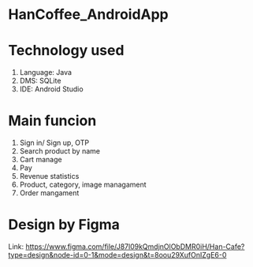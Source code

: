 # HanCoffee_AndroidApp
# Technology used
1. Language: Java
2. DMS: SQLite
3. IDE: Android Studio
# Main funcion
1. Sign in/ Sign up, OTP
2. Search product by name
3. Cart manage
4. Pay
5. Revenue statistics
6. Product, category, image managament
7. Order mangament
# Design by Figma
Link: https://www.figma.com/file/J87l09kQmdjnOlObDMR0iH/Han-Cafe?type=design&node-id=0-1&mode=design&t=8oou29XufOnIZgE6-0

